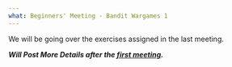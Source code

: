 ```yaml
---
what: Beginners' Meeting - Bandit Wargames 1
---
```


We will be going over the exercises assigned in the last meeting.

***Will Post More Details after the [first meeting](2016-09-27-beginners-intro.md).***
